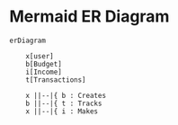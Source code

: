 # Mermaid ER Diagram

```mermaid
erDiagram

    x[user]
    b[Budget]
    i[Income]
    t[Transactions]

    x ||--|{ b : Creates
    b ||--|{ t : Tracks
    x ||--|{ i : Makes

```